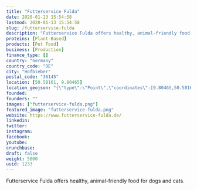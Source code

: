 ```yaml
---
title: "Futterservice Fulda"
date: 2020-01-13 15:54:58
lastmod: 2020-01-13 15:54:58
slug: /futterservice-fulda
description: "Futterservice Fulda offers healthy, animal-friendly food for dogs and cats."
proteins: [Plant-Based]
products: [Pet Food]
business: [Production]
finance_type: []
country: "Germany"
country_code: "DE"
city: "Hofbieber"
postal_code: "36145"
location: [50.58161, 9.80465]
location_geojson: "{\"type\":\"Point\",\"coordinates\":[9.80465,50.58161]}"
founded: 
founders: ""
images: ["futterservice-fulda.png"]
featured_image: "futterservice-fulda.png"
website: https://www.futterservice-fulda.de/
linkedin: 
twitter: 
instagram: 
facebook: 
youtube: 
crunchbase: 
draft: false
weight: 5000
uuid: 1233
---
```

Futterservice Fulda offers healthy, animal-friendly food for dogs and cats.
